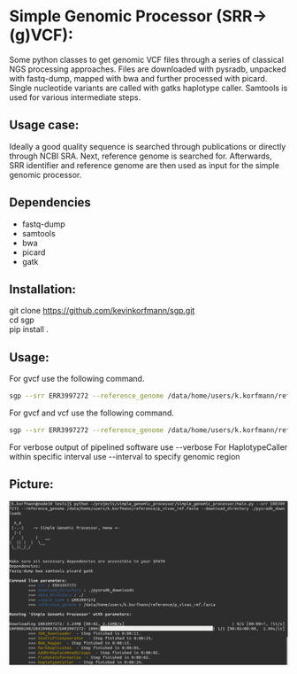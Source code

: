 # Simple Genomic Processor (SRR->(g)VCF): 
Some python classes to get genomic VCF files through a series of classical NGS processing approaches. Files are downloaded with pysradb, unpacked with fastq-dump, mapped with bwa and further processed with picard. Single nucleotide variants are called with gatks haplotype caller. Samtools is used for various intermediate steps.

## Usage case:
Ideally a good quality sequence is searched through publications or directly through NCBI SRA. Next, reference genome is searched for. Afterwards, SRR identifier and reference genome are then used as input for the simple genomic processor.

## Dependencies
- fastq-dump          
- samtools   
- bwa    
- picard   
- gatk   

## Installation:

git clone https://github.com/kevinkorfmann/sgp.git    
cd sgp     
pip install .     

## Usage:
For gvcf use the following command.
```bash
sgp --srr ERR3997272 --reference_genome /data/home/users/k.korfmann/reference/p_vivax_ref.fasta 
```
For gvcf and vcf use the following command.
```bash
sgp --srr ERR3997272 --reference_genome /data/home/users/k.korfmann/reference/p_vivax_ref.fasta --remove_genomic_from_gvcf
```

For verbose output of pipelined software use --verbose
For HaplotypeCaller within specific interval use --interval to specify genomic region




## Picture:

![](sgp.png)
